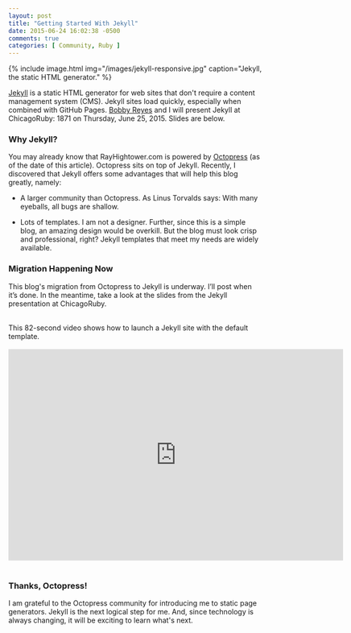 ```yaml
---
layout: post
title: "Getting Started With Jekyll"
date: 2015-06-24 16:02:38 -0500
comments: true
categories: [ Community, Ruby ]
---
```


{% include image.html img="/images/jekyll-responsive.jpg" caption="Jekyll, the static HTML generator." %}

[Jekyll](http://jekyllrb.com) is a static HTML generator for web sites that don't require a content management system (CMS). Jekyll sites load quickly, especially when combined with GitHub Pages. [Bobby Reyes](https://twitter.com/bobbyreys) and I will present Jekyll at ChicagoRuby: 1871 on Thursday, June 25, 2015. Slides are below.

<!--more-->

### Why Jekyll?
You may already know that RayHightower.com is powered by [Octopress](http://octopress.org) (as of the date of this article). Octopress sits on top of Jekyll. Recently, I discovered that Jekyll offers some advantages that will help this blog greatly, namely:

* A larger community than Octopress. As Linus Torvalds says: With many eyeballs, all bugs are shallow.

* Lots of templates. I am not a designer. Further, since this is a simple blog, an amazing design would be overkill. But the blog must look crisp and professional, right? Jekyll templates that meet my needs are widely available.

### Migration Happening Now
This blog's migration from Octopress to Jekyll is underway. I’ll post when it’s done. In the meantime, take a look at the slides from the Jekyll presentation at ChicagoRuby.

<center><script async class="speakerdeck-embed" data-id="5d549813f5db469a974423257d1c734e" data-ratio="1.77777777777778" src="//speakerdeck.com/assets/embed.js"></script></center>
&nbsp;<br/>
This 82-second video shows how to launch a Jekyll site with the default template.
<br/>&nbsp;<br/>
<div class="video-container">
<center><iframe width="665" height="420" src="https://www.youtube.com/embed/2KHQ3o9b2wk?rel=0&amp;showinfo=0" frameborder="0" allowfullscreen></iframe>
</div>
&nbsp;<br/>

### Thanks, Octopress!

I am grateful to the Octopress community for introducing me to static page generators. Jekyll is the next logical step for me. And, since technology is always changing, it will be exciting to learn what's next.
